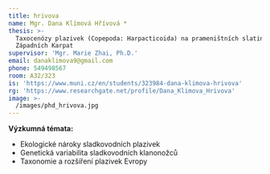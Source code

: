 ```yaml
---
title: hrivova
name: Mgr. Dana Klímová Hřívová *
thesis: >-
  Taxocenózy plazivek (Copepoda: Harpacticoida) na prameništních slatiništích
  Západních Karpat
supervisor: 'Mgr. Marie Zhai, Ph.D.'
email: danaklimova9@gmail.com
phone: 549498567
room: A32/323
is: 'https://www.muni.cz/en/students/323984-dana-klimova-hrivova'
rg: 'https://www.researchgate.net/profile/Dana_Klimova_Hrivova'
image: >-
  /images/phd_hrivova.jpg
---
```

**Výzkumná témata:**

* Ekologické nároky sladkovodních plazivek
* Genetická variabilita sladkovodních klanonožců
* Taxonomie a rozšíření plazivek Evropy
